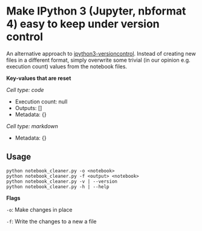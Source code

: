 # Make IPython 3 (Jupyter, nbformat 4) easy to keep under version control

An alternative approach to [ipython3-versioncontrol](https://github.com/balabit/ipython3-versioncontrol). Instead of creating new files in a different format, simply overwrite some trivial (in our opinion e.g. execution count) values from the notebook files.

**Key-values that are reset**

*Cell type: code*

- Execution count: null
- Outputs: []
- Metadata: {}

*Cell type: markdown*

- Metadata: {}

## Usage

```
python notebook_cleaner.py -o <notebook>
python notebook_cleaner.py -f <output> <notebook>
python notebook_cleaner.py -v | --version
python notebook_cleaner.py -h | --help
```

__Flags__

`-o`: Make changes in place

`-f`: Write the changes to a new a file
